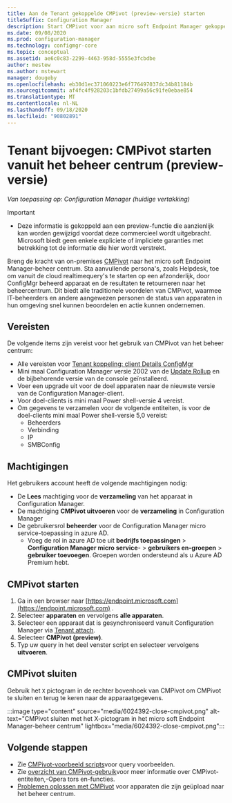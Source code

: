 ```yaml
---
title: Aan de Tenant gekoppelde CMPivot (preview-versie) starten
titleSuffix: Configuration Manager
description: Start CMPivot voor aan micro soft Endpoint Manager gekoppelde apparaten.
ms.date: 09/08/2020
ms.prod: configuration-manager
ms.technology: configmgr-core
ms.topic: conceptual
ms.assetid: ae6c0c83-2299-4463-958d-5555e3fcbdbe
author: mestew
ms.author: mstewart
manager: dougeby
ms.openlocfilehash: eb30d1ec371060223e6f776497037dc34b81184b
ms.sourcegitcommit: af4fc4f928203c1bfdb27499a56c91fe0ebae854
ms.translationtype: MT
ms.contentlocale: nl-NL
ms.lasthandoff: 09/18/2020
ms.locfileid: "90802891"
---
```

# <a name="tenant-attach-launch-cmpivot-from-the-admin-center-preview"></a><a name="bkmk_cmpivot"></a> Tenant bijvoegen: CMPivot starten vanuit het beheer centrum (preview-versie)

*Van toepassing op: Configuration Manager (huidige vertakking)* 

> [!Important]
> - Deze informatie is gekoppeld aan een preview-functie die aanzienlijk kan worden gewijzigd voordat deze commercieel wordt uitgebracht. Microsoft biedt geen enkele expliciete of impliciete garanties met betrekking tot de informatie die hier wordt verstrekt.

<!--6024392-->
Breng de kracht van on-premises [CMPivot](../core/servers/manage/cmpivot.md) naar het micro soft Endpoint Manager-beheer centrum. Sta aanvullende persona's, zoals Helpdesk, toe om vanuit de cloud realtimequery's te starten op een afzonderlijk, door ConfigMgr beheerd apparaat en de resultaten te retourneren naar het beheercentrum. Dit biedt alle traditionele voordelen van CMPivot, waarmee IT-beheerders en andere aangewezen personen de status van apparaten in hun omgeving snel kunnen beoordelen en actie kunnen ondernemen.

## <a name="prerequisites"></a>Vereisten

De volgende items zijn vereist voor het gebruik van CMPivot van het beheer centrum:

- Alle vereisten voor [Tenant koppeling: client Details ConfigMgr](client-details.md)
- Mini maal Configuration Manager versie 2002 van de [Update Rollup](https://support.microsoft.com/help/4560496/) en de bijbehorende versie van de console geïnstalleerd.
- Voer een upgrade uit voor de doel apparaten naar de nieuwste versie van de Configuration Manager-client.  
- Voor doel-clients is mini maal Power shell-versie 4 vereist.
- Om gegevens te verzamelen voor de volgende entiteiten, is voor de doel-clients mini maal Power shell-versie 5,0 vereist:  
  - Beheerders
  - Verbinding
  - IP
  - SMBConfig

## <a name="permissions"></a>Machtigingen

Het gebruikers account heeft de volgende machtigingen nodig:

- De **Lees** machtiging voor de **verzameling** van het apparaat in Configuration Manager.
- De machtiging **CMPivot uitvoeren** voor de **verzameling** in Configuration Manager
- De gebruikersrol **beheerder** voor de Configuration Manager micro service-toepassing in azure AD.
  - Voeg de rol in azure AD toe uit **bedrijfs toepassingen**  >  **Configuration Manager micro service**-  >  **gebruikers en-groepen**  >  **gebruiker toevoegen**. Groepen worden ondersteund als u Azure AD Premium hebt.


## <a name="launch-cmpivot"></a><a name="bkmk_launch"></a> CMPivot starten

1. Ga in een browser naar [https://endpoint.microsoft.com](https://endpoint.microsoft.com) .
1. Selecteer **apparaten** en vervolgens **alle apparaten**.
1. Selecteer een apparaat dat is gesynchroniseerd vanuit Configuration Manager via [Tenant attach](device-sync-actions.md).
1. Selecteer **CMPivot (preview)**.
1. Typ uw query in het deel venster script en selecteer vervolgens **uitvoeren**.

## <a name="close-cmpivot"></a>CMPivot sluiten

Gebruik het `X` pictogram in de rechter bovenhoek van CMPivot om CMPivot te sluiten en terug te keren naar de apparaatgegevens.

   :::image type="content" source="media/6024392-close-cmpivot.png" alt-text="CMPivot sluiten met het X-pictogram in het micro soft Endpoint Manager-beheer centrum" lightbox="media/6024392-close-cmpivot.png":::

## <a name="next-steps"></a>Volgende stappen

- Zie [CMPivot-voorbeeld scripts](cmpivot-samples-attached.md)voor query voorbeelden.
- Zie [overzicht van CMPivot-gebruik](cmpivot-overview-attached.md)voor meer informatie over CMPivot-entiteiten,-Opera tors en-functies.
- [Problemen oplossen met CMPivot](troubleshoot-cmpivot.md) voor apparaten die zijn geüpload naar het beheer centrum.